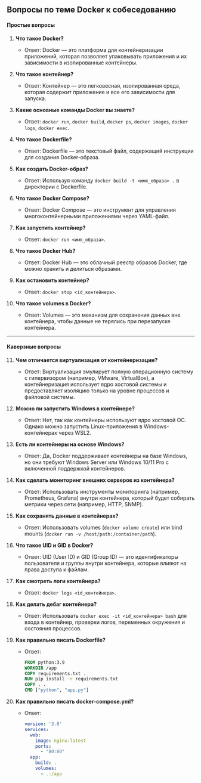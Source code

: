 ## **Вопросы по теме Docker к собеседованию**

#### **Простые вопросы**

1. **Что такое Docker?**
   - Ответ: Docker — это платформа для контейнеризации приложений, которая позволяет упаковывать приложения и их зависимости в изолированные контейнеры.

2. **Что такое контейнер?**
   - Ответ: Контейнер — это легковесная, изолированная среда, которая содержит приложение и все его зависимости для запуска.

3. **Какие основные команды Docker вы знаете?**
   - Ответ: `docker run`, `docker build`, `docker ps`, `docker images`, `docker logs`, `docker exec`.

4. **Что такое Dockerfile?**
   - Ответ: Dockerfile — это текстовый файл, содержащий инструкции для создания Docker-образа.

5. **Как создать Docker-образ?**
   - Ответ: Используя команду `docker build -t <имя_образа> .` в директории с Dockerfile.

6. **Что такое Docker Compose?**
   - Ответ: Docker Compose — это инструмент для управления многоконтейнерными приложениями через YAML-файл.

7. **Как запустить контейнер?**
   - Ответ: `docker run <имя_образа>`.

8. **Что такое Docker Hub?**
   - Ответ: Docker Hub — это облачный реестр образов Docker, где можно хранить и делиться образами.

9. **Как остановить контейнер?**
   - Ответ: `docker stop <id_контейнера>`.

10. **Что такое volumes в Docker?**
    - Ответ: Volumes — это механизм для сохранения данных вне контейнера, чтобы данные не терялись при перезапуске контейнера.

---

#### **Каверзные вопросы**

11. **Чем отличается виртуализация от контейнеризации?**
    - Ответ: Виртуализация эмулирует полную операционную систему с гипервизором (например, VMware, VirtualBox), а контейнеризация использует ядро хостовой системы и предоставляет изоляцию только на уровне процессов и файловой системы.

12. **Можно ли запустить Windows в контейнере?**
    - Ответ: Нет, так как контейнеры используют ядро хостовой ОС. Однако можно запустить Linux-приложения в Windows-контейнерах через WSL2.

13. **Есть ли контейнеры на основе Windows?**
    - Ответ: Да, Docker поддерживает контейнеры на базе Windows, но они требуют Windows Server или Windows 10/11 Pro с включенной поддержкой контейнеров.

14. **Как сделать мониторинг внешних серверов из контейнера?**
    - Ответ: Использовать инструменты мониторинга (например, Prometheus, Grafana) внутри контейнера, который будет собирать метрики через сети (например, HTTP, SNMP).

15. **Как сохранять данные в контейнерах?**
    - Ответ: Использовать volumes (`docker volume create`) или bind mounts (`docker run -v /host/path:/container/path`).

16. **Что такое UID и GID в Docker?**
    - Ответ: UID (User ID) и GID (Group ID) — это идентификаторы пользователя и группы внутри контейнера, которые влияют на права доступа к файлам.

17. **Как смотреть логи контейнера?**
    - Ответ: `docker logs <id_контейнера>`.

18. **Как делать дебаг контейнера?**
    - Ответ: Использовать `docker exec -it <id_контейнера> bash` для входа в контейнер, проверки логов, переменных окружения и состояния процессов.

19. **Как правильно писать Dockerfile?**
    - Ответ:
      ```Dockerfile
      FROM python:3.9
      WORKDIR /app
      COPY requirements.txt .
      RUN pip install -r requirements.txt
      COPY . .
      CMD ["python", "app.py"]
      ```

20. **Как правильно писать docker-compose.yml?**
    - Ответ:
      ```yaml
      version: '3.8'
      services:
        web:
          image: nginx:latest
          ports:
            - "80:80"
        app:
          build: .
          volumes:
            - .:/app
      ```
